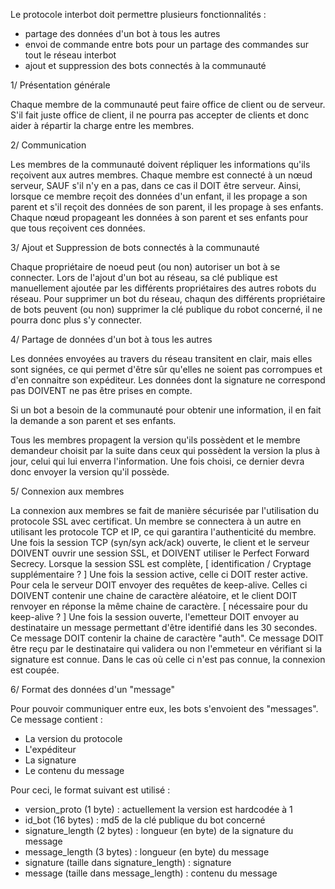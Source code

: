 Le protocole interbot doit permettre plusieurs fonctionnalités :
 - partage des données d'un bot à tous les autres
 - envoi de commande entre bots pour un partage des commandes sur tout le réseau interbot
 - ajout et suppression des bots connectés à la communauté

1/ Présentation générale

Chaque membre de la communauté peut faire office de client ou de serveur. S'il fait juste office de client, il ne pourra pas accepter de clients et donc aider à répartir la charge entre les membres.

2/ Communication

Les membres de la communauté doivent répliquer les informations qu'ils reçoivent aux autres membres.
Chaque membre est connecté à un nœud serveur, SAUF s'il n'y en a pas, dans ce cas il DOIT être serveur. Ainsi, lorsque ce membre reçoit des données d'un enfant, il les propage a son parent et s'il reçoit des données de son parent, il les propage à ses enfants. Chaque nœud propageant les données à son parent et ses enfants pour que tous reçoivent ces données.

3/ Ajout et Suppression de bots connectés à la communauté

Chaque propriétaire de noeud peut (ou non) autoriser un bot à se connecter.
Lors de l'ajout d'un bot au réseau, sa clé publique est manuellement ajoutée par les différents propriétaires des autres robots du réseau.
Pour supprimer un bot du réseau, chaqun des différents propriétaire de bots peuvent (ou non) supprimer la clé publique du robot concerné, il ne pourra donc plus s'y connecter.

4/ Partage de données d'un bot à tous les autres

Les données envoyées au travers du réseau transitent en clair, mais elles sont signées, ce qui permet d'être sûr qu'elles ne soient pas corrompues et d'en connaitre son expéditeur. Les données dont la signature ne correspond pas DOIVENT ne pas être prises en compte.

Si un bot a besoin de la communauté pour obtenir une information, il en fait la demande a son parent et ses enfants.

Tous les membres propagent la version qu'ils possèdent et le membre demandeur choisit par la suite dans ceux qui possèdent la version la plus à jour, celui qui lui enverra l'information.
Une fois choisi, ce dernier devra donc envoyer la version qu'il possède.

5/ Connexion aux membres

La connexion aux membres se fait de manière sécurisée par l'utilisation du protocole SSL avec certificat.
Un membre se connectera à un autre en utilisant les protocole TCP et IP, ce qui garantira l'authenticité du membre.
Une fois la session TCP (syn/syn ack/ack) ouverte, le client et le serveur DOIVENT ouvrir une session SSL, et DOIVENT utiliser le Perfect Forward Secrecy.
Lorsque la session SSL est complète, [ identification / Cryptage supplémentaire ? ]
Une fois la session active, celle ci DOIT rester active. Pour cela le serveur DOIT envoyer des requêtes de keep-alive. Celles ci DOIVENT contenir une chaine de caractère aléatoire, et le client DOIT renvoyer en réponse la même chaine de caractère. [ nécessaire pour du keep-alive ? ]
Une fois la session ouverte, l'emetteur DOIT envoyer au destinataire un message permettant d'être identifié dans les 30 secondes. Ce message DOIT contenir la chaine de caractère "auth". Ce message DOIT être reçu par le destinataire qui validera ou non l'emmeteur en vérifiant si la signature est connue. Dans le cas où celle ci n'est pas connue, la connexion est coupée.

6/ Format des données d'un "message"

Pour pouvoir communiquer entre eux, les bots s'envoient des "messages".
Ce message contient :
- La version du protocole
- L'expéditeur
- La signature
- Le contenu du message

Pour ceci, le format suivant est utilisé :
- version_proto (1 byte) : actuellement la version est hardcodée à 1
- id_bot (16 bytes) : md5 de la clé publique du bot concerné
- signature_length (2 bytes) : longueur (en byte) de la signature du message
- message_length (3 bytes) : longueur (en byte) du message
- signature (taille dans signature_length) : signature
- message (taille dans message_length) : contenu du message
